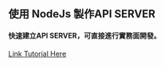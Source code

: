 ## 使用 NodeJs 製作API SERVER
#### 快速建立API SERVER，可直接進行實務面開發。
[Link Tutorial Here](https://medium.com/@ns00016226/create-api-server-5d8af6e9b723)
